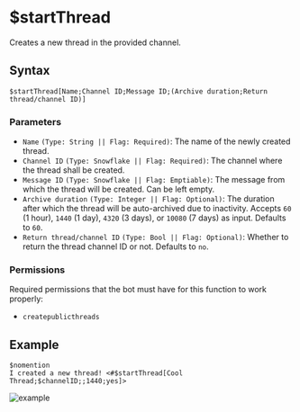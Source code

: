 # $startThread
Creates a new thread in the provided channel.

## Syntax
```
$startThread[Name;Channel ID;Message ID;(Archive duration;Return thread/channel ID)]
```

### Parameters
- `Name` `(Type: String || Flag: Required)`: The name of the newly created thread.
- `Channel ID` `(Type: Snowflake || Flag: Required)`: The channel where the thread shall be created.
- `Message ID` `(Type: Snowflake || Flag: Emptiable)`: The message from which the thread will be created. Can be left empty.
- `Archive duration` `(Type: Integer || Flag: Optional)`: The duration after which the thread will be auto-archived due to inactivity. Accepts `60` (1 hour), `1440` (1 day), `4320` (3 days), or `10080` (7 days) as input. Defaults to `60`.
- `Return thread/channel ID` `(Type: Bool || Flag: Optional)`: Whether to return the thread channel ID or not. Defaults to `no`.

### Permissions
Required permissions that the bot must have for this function to work properly:
- `createpublicthreads`

## Example
```
$nomention
I created a new thread! <#$startThread[Cool Thread;$channelID;;1440;yes]>
```
![example](https://user-images.githubusercontent.com/69215413/128615731-c61c95c1-d1ec-42cf-9964-e8722df30dfe.png)
